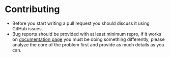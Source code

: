 # Contributing
- Before you start writing a pull request you should discuss it using GitHub issues.
- Bug reports should be provided with at least minimum repro, if it works on [documentation page](http://mvc-datalist.azurewebsites.net/) you must be doing something differently, please analyze the core of the problem first and provide as much details as you can.